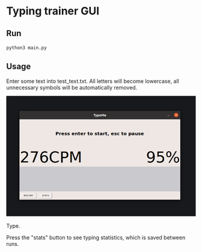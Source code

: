 # Typing trainer GUI

## Run

```bash
python3 main.py 
```

## Usage

Enter some text into test_text.txt. All letters will become lowercase, all unnecessary symbols will be automatically removed.

![screenshot](https://github.com/khrvr/TypeMe/blob/master/screenshot.png)

Type.

Press the "stats" button to see typing statistics, which is saved between runs.
